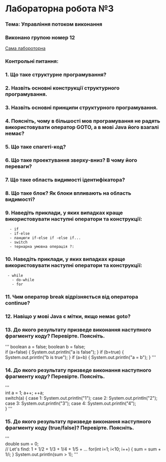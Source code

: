 # Лабораторна робота №3
### Тема: Управління потоком виконання

### Виконано групою номер **12**

[Сама лабороторна](https://docs.google.com/document/d/11fW-pEmBKQ1iS3uXwppY2oJHCmGSY36P/edit)
### Контрольні питання:
### 1. Що таке структурне програмування? 
### 2. Назвіть основні конструкції структурного програмування.
### 3. Назвіть основні принципи структурного програмування.
### 4. Поясніть, чому в більшості мов програмування не радять використовувати оператор GOTO, а в мові Java його взагалі немає?
### 5. Що таке спагеті-код?
### 6. Що таке проектування зверху-вниз? В чому його переваги?
### 7. Що таке область видимості ідентифікатора?
### 8. Що таке блок? Як блоки впливають на область видимості?
### 9. Наведіть приклади, у яких випадках краще використовувати наступні оператори та конструкції:
	  - if
	  - if-else
	  - ланцюги if-else if -else if...
	  - switch
	  - тернарна умовна операція ?:
### 10. Наведіть приклади, у яких випадках краще використовувати наступні оператори та конструкції:
     - while
	   - do-while
	   - for
### 11. Чим оператор break відрізняється від оператора continue?
### 12. Навіщо у мові Java є мітки, якщо немає goto?
### 13. До якого результату призведе виконання наступного фрагменту коду? Перевірте. Поясніть.
'''
        boolean a = false;
        boolean b = false;        
        if (a=false) {
            System.out.println("a is false");
        } 
        if (b=true) {
            System.out.println("b is true");
        }
        if (a=b) {
            System.out.println("a = b");
        }
'''
### 14. До якого результату призведе виконання наступного фрагменту коду? Перевірте. Поясніть.
'''       
        int a = 1;
        a++;
        ++a;        
        switch(a) {
            case 1: System.out.println("1");
            case 2: System.out.println("2");
            case 3: System.out.println("3");
            case 4: System.out.println("4");            
        }
'''
### 15. До якого результату призведе виконання наступного фрагменту коду (true/false)? Перевірте. Поясніть.
  '''     
        double sum = 0;                
        // Let's find: 1 + 1/2 + 1/3 + 1/4 + 1/5 + ...
        for(int i=1; i<10; i++) {
            sum = sum + 1/i;
        }
        System.out.println(sum > 1);
'''
